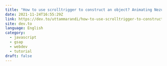```yaml
---
title: "How to use scrolltrigger to construct an object? Animating Nezuko"
date: 2021-11-24T16:55:29Z
link: https://dev.to/uttammarandi/how-to-use-scrolltrigger-to-construct-an-object-animating-nezuko-5f6a?utm_medium=RSS&utm_source=news.12bit.vn
site: dev.to
language: English
category:
  - javascript
  - gsap
  - webdev
  - tutorial
draft: false
---
```

